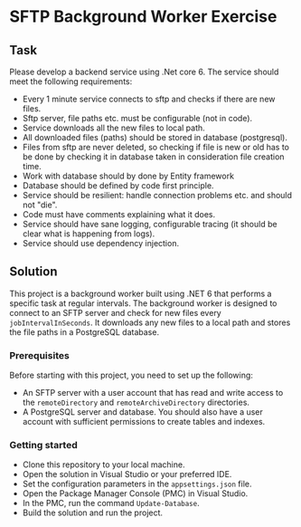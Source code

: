 # SFTP Background Worker Exercise

## Task

Please develop a backend service using .Net core 6. The service should meet the
following requirements:
- Every 1 minute service connects to sftp and checks if there are new files.
- Sftp server, file paths etc. must be configurable (not in code).
- Service downloads all the new files to local path.
- All downloaded files (paths) should be stored in database (postgresql).
- Files from sftp are never deleted, so checking if file is new or old has to be done
by checking it in database taken in consideration file creation time.
- Work with database should by done by Entity framework
- Database should be defined by code first principle.
- Service should be resilient: handle connection problems etc. and should not
"die".
- Code must have comments explaining what it does.
- Service should have sane logging, configurable tracing (it should be clear what is
happening from logs).
- Service should use dependency injection.

## Solution

This project is a background worker built using .NET 6 that performs a specific task at regular intervals. The background worker is designed to connect to an SFTP server and check for new files every `jobIntervalInSeconds`. It downloads any new files to a local path and stores the file paths in a PostgreSQL database.

### Prerequisites

Before starting with this project, you need to set up the following:
- An SFTP server with a user account that has read and write access to the `remoteDirectory` and `remoteArchiveDirectory` directories.
- A PostgreSQL server and database. You should also have a user account with sufficient permissions to create tables and indexes.

### Getting started

- Clone this repository to your local machine.
- Open the solution in Visual Studio or your preferred IDE.
- Set the configuration parameters in the `appsettings.json` file.
- Open the Package Manager Console (PMC) in Visual Studio.
- In the PMC, run the command `Update-Database`.
- Build the solution and run the project.
